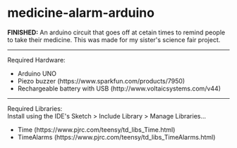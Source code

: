 # medicine-alarm-arduino

**FINISHED:** An arduino circuit that goes off at cetain times to remind people to 
take their medicine. This was made for my sister's science fair 
project.<hr/>

Required Hardware:<br/>
<ul>
	<li>Arduino UNO</li>
	<li>Piezo buzzer (https://www.sparkfun.com/products/7950)</li>
	<li>
		Rechargeable battery with USB (http://www.voltaicsystems.com/v44)
	</li>
</ul>
<hr/>

Required Libraries:<br/>
Install using the IDE's Sketch > Include Library > Manage Libraries...
<ul>
	<li>Time (https://www.pjrc.com/teensy/td_libs_Time.html)</li>
	<li>TimeAlarms 
			(https://www.pjrc.com/teensy/td_libs_TimeAlarms.html)</li>
</ul>
